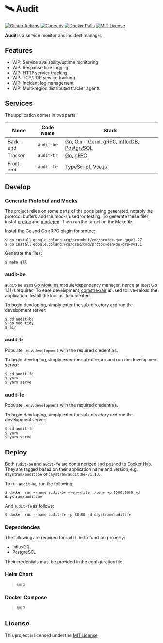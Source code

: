 # :artificial_satellite: Audit

[![Github Actions](https://github.com/daystram/audit/actions/workflows/push.yml/badge.svg)](https://github.com/daystram/audit/actions/workflows/push.yml)
[![Codecov](https://codecov.io/gh/daystram/audit/branch/master/graph/badge.svg?token=VI1CYFQ50N)](https://codecov.io/gh/daystram/audit)
[![Docker Pulls](https://img.shields.io/docker/pulls/daystram/audit)](https://hub.docker.com/r/daystram/audit)
[![MIT License](https://img.shields.io/github/license/daystram/audit)](https://github.com/daystram/audit/blob/master/LICENSE)

**Audit** is a service monitor and incident manager.

## Features

- WIP: Service availability/uptime monitoring
- WIP: Response time logging
- WIP: HTTP service tracking
- WIP: TCP/UDP service tracking
- WIP: Incident log management
- WIP: Multi-region distributed tracker agents

## Services

The application comes in two parts:

| Name      |  Code Name  | Stack                                                                                                                                                                               |
| --------- | :---------: | ----------------------------------------------------------------------------------------------------------------------------------------------------------------------------------- |
| Back-end  | `audit-be` | [Go](https://golang.org/), [Gin](https://github.com/gin-gonic/gin) + [Gorm](https://github.com/go-gorm/gorm), [gRPC](https://grpc.io), [InfluxDB](https://www.influxdata.com/), [PostgreSQL](https://www.postgresql.org/) |
| Tracker  | `audit-tr` | [Go](https://golang.org/), [gRPC](https://grpc.io) |
| Front-end | `audit-fe` | [TypeScript](https://www.typescriptlang.org/), [Vue.js](https://vuejs.org/)                                                                                                         |

## Develop

### Generate Protobuf and Mocks
The project relies on some parts of the code being generated, notably the protocol buffers and the mocks used for testing. To generate these files, install [protoc](https://grpc.io/docs/protoc-installation) and [mockgen](https://github.com/golang/mock). Then run the target on the Makefile.

Install the Go and Go gRPC plugin for protoc:
```shell
$ go install google.golang.org/protobuf/cmd/protoc-gen-go@v1.27
$ go install google.golang.org/grpc/cmd/protoc-gen-go-grpc@v1.1
```

Generate the files:
```shell
$ make all
```

### audit-be

`audit-be` uses [Go Modules](https://blog.golang.org/using-go-modules) module/dependency manager, hence at least Go 1.11 is required. To ease development, [comstrek/air](https://github.com/cosmtrek/air) is used to live-reload the application. Install the tool as documented.

To begin developing, simply enter the sub-directory and run the development server:

```shell
$ cd audit-be
$ go mod tidy
$ air
```

### audit-tr

Populate `.env.development` with the required credentials.

To begin developing, simply enter the sub-director and run the development server:

```shell
$ cd audit-fe
$ yarn
$ yarn serve
```

### audit-fe

Populate `.env.development` with the required credentials.

To begin developing, simply enter the sub-directory and run the development server:

```shell
$ cd audit-fe
$ yarn
$ yarn serve
```

## Deploy

Both `audit-be` and `audit-fe` are containerized and pushed to [Docker Hub](https://hub.docker.com/r/daystram/audit). They are tagged based on their application name and version, e.g. `daystram/audit:be` or `daystram/audit:be-v1.1.0`.

To run `audit-be`, run the following:

```shell
$ docker run --name audit-be --env-file ./.env -p 8080:8080 -d daystram/audit:be
```

And `audit-fe` as follows:

```shell
$ docker run --name audit-fe -p 80:80 -d daystram/audit:fe
```

### Dependencies

The following are required for `audit-be` to function properly:

- InfluxDB
- PostgreSQL

Their credentials must be provided in the configuration file.

### Helm Chart

> WIP

### Docker Compose

> WIP

## License

This project is licensed under the [MIT License](./LICENSE).
